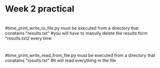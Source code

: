 # Week 2 practical
# 
#time_print_write_to_file.py must be executed from a directory that conatains "results.txt"
#you will have to manully delete the results form "results.txt2 every time
#
#time_print_write_read_from_file.py must be executed from a directory that conatains "results.txt"
#It will read everything in the file

